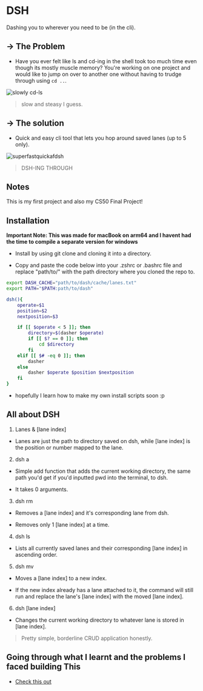 # DSH
Dashing you to wherever you need to be (in the cli).

## -> The Problem

- Have you ever felt like ls and cd-ing in the shell took too much time even though its mostly muscle memory?
You're working on one project and would like to jump on over to another one without having to trudge through using `cd ..`.

![slowly cd-ls](https://github.com/leeian1011/dsh/blob/fastlane/imgandgif/problemgif.gif)
>slow and steasy I guess.


## -> The solution

- Quick and easy cli tool that lets you hop around saved lanes (up to 5 only).

![superfastquickafdsh](https://github.com/leeian1011/dsh/blob/fastlane/imgandgif/solutiongif.gif)
>DSH-ING THROUGH

## Notes

This is my first project and also my CS50 Final Project!


## Installation

**Important Note: This was made for macBook on arm64 and I havent had the time to compile a separate version for windows**

- Install by using git clone and cloning it into a directory.

- Copy and paste the code below into your .zshrc or .bashrc file and replace "path/to/" with the path directory where you cloned the repo to.

```bash
export DASH_CACHE="path/to/dash/cache/lanes.txt"
export PATH="$PATH:path/to/dash"

dsh(){
    operate=$1
    position=$2
    nextposition=$3

    if [[ $operate < 5 ]]; then
        directory=$(dasher $operate)
        if [[ $? == 0 ]]; then
            cd $directory
        fi
    elif [[ $# -eq 0 ]]; then
        dasher
    else
        dasher $operate $position $nextposition
    fi
}

```

- hopefully I learn how to make my own install scripts soon :p

## All about DSH

1. Lanes & \[lane index]

- Lanes are just the path to directory saved on dsh, while \[lane index] is the position or number mapped to the lane.

2. dsh a

- Simple add function that adds the current working directory, the same path you'd get if you'd inputted pwd into the terminal, to dsh.

- It takes 0 arguments.

3. dsh rm

- Removes a \[lane index] and it's corresponding lane from dsh.

- Removes only 1 \[lane index] at a time.

4. dsh ls 

- Lists all currently saved lanes and their corresponding \[lane index] in ascending order.

5. dsh mv 

- Moves a \[lane index] to a new index.

- If the new index already has a lane attached to it, the command will still run and replace the lane's \[lane index] with the moved \[lane index].

6. dsh \[lane index]

- Changes the current working directory to whatever lane is stored in \[lane index].

> Pretty simple, borderline CRUD application honestly.

## Going through what I learnt and the problems I faced building This

- [Check this out](https://github.com/leeian1011/dsh/blob/fastlane/progression.md)
























